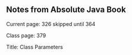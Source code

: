## Notes from Absolute Java Book

Current page: 326 skipped until 364

Class page: 379 

Title: Class Parameters